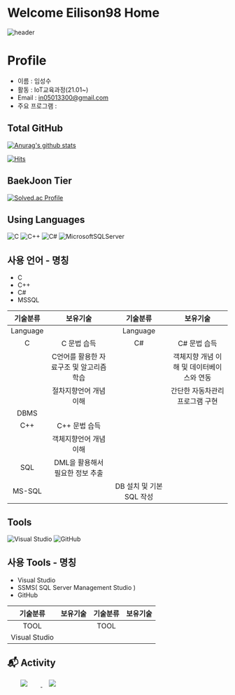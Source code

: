 Welcome Eilison98 Home
======================
![header](https://capsule-render.vercel.app/api?type=Waving&color=auto&height=300&section=header&text=Eilison's&nbsp;PROFILE&fontSize=100)

Profile
=======
* 이름 : 임성수
* 활동 : IoT교육과정(21.01~)
* Email : in05013300@gmail.com
* 주요 프로그램 :


Total GitHub
-------------
[![Anurag's github stats](https://github-readme-stats.vercel.app/api?username=Eilison98&show_icons=ture&theme=synthwave)](https://github.com/anuraghazra/github-readme-stats)

[![Hits](https://hits.seeyoufarm.com/api/count/incr/badge.svg?url=https%3A%2F%2Fgithub.com%2FEilison98&count_bg=%238366D4&title_bg=%23379A9C&icon=reddit.svg&icon_color=%23E7E7E7&title=hits&edge_flat=false)](https://hits.seeyoufarm.com)

BaekJoon Tier
----
[![Solved.ac
Profile](http://mazassumnida.wtf/api/v2/generate_badge?boj=in3300)](https://solved.ac/in3300)

Using Languages
-------------
![C](https://img.shields.io/badge/c-%2300599C.svg?style=for-the-badge&logo=c&logoColor=white)	![C++](https://img.shields.io/badge/c++-%2300599C.svg?style=for-the-badge&logo=c%2B%2B&logoColor=white) ![C#](https://img.shields.io/badge/c%23-%23239120.svg?style=for-the-badge&logo=c-sharp&logoColor=white)   ![MicrosoftSQLServer](https://img.shields.io/badge/Microsoft%20SQL%20Sever-CC2927?style=for-the-badge&logo=microsoft%20sql%20server&logoColor=white)

사용 언어 - 명칭
----------------
* C 
* C++
* C#
* MSSQL

|기술분류|보유기술|기술분류|보유기술|
|:---:|:---:|:---:|:---:|
|Language||Language||
|C| C 문법 습득 |C#| C# 문법 습득 |
|| C언어를 활용한 자료구조 및 알고리즘 학습|| 객체지향 개념 이해 및 데이터베이스와 연동|
||절차지향언어 개념 이해||간단한 자동차관리 프로그램 구현|
|DBMS|||
|C++| C++ 문법 습득|||
|| 객체지향언어 개념 이해 |||
|SQL|DML을 활용해서 필요한 정보 추출|||
|MS-SQL||DB 설치 및 기본 SQL 작성|

Tools
-----
![Visual Studio](https://img.shields.io/badge/Visual%20Studio-5C2D91.svg?style=for-the-badge&logo=visual-studio&logoColor=white)  ![GitHub](https://img.shields.io/badge/github-%23121011.svg?style=for-the-badge&logo=github&logoColor=white)

사용 Tools - 명칭
-----------------
* Visual Studio
* SSMS( SQL Server Management Studio )
* GitHub

|기술분류|보유기술|기술분류|보유기술|
|:---:|:---:|:---:|:---:|
|TOOL||TOOL||
|Visual Studio||||

:mailbox_with_mail:  Activity
-----------------------------
<a href="https://www.instagram.com/accounts/login/?next=/eiliso.n">
    <img 
        src="http://img.shields.io/badge/-Instagram-black?style=flat&logo=Instagram&link=https://instagram.com/alpox.dev/"
        style="height : auto; margin-left : 30px; margin-right : 30px;"/>
</a>
<a href="https://snder.tistory.com">
    <img 
        src="http://img.shields.io/badge/-Tistory-655ced?style=flat&logo=github&link=https://snder.tistory.com"
        style="height : auto; margin-left : 15px; margin-right : 15px;"/>
</a>
